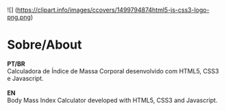 ![] (https://clipart.info/images/ccovers/1499794874html5-js-css3-logo-png.png)
# Sobre/About
__PT/BR__\
Calculadora de Índice de Massa Corporal desenvolvido com HTML5, CSS3 e Javascript.\
\
__EN__\
Body Mass Index Calculator developed with HTML5, CSS3 and Javascript.
